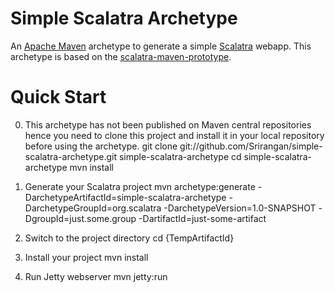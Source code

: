 # Simple Scalatra Archetype

An [Apache Maven](http://maven.apache.org/) archetype to generate a simple [Scalatra](http://scalatra.org) webapp. This archetype is based on the [scalatra-maven-prototype](https://github.com/Srirangan/scalatra-maven-prototype).

# Quick Start

0. This archetype has not been published on Maven central repositories hence you need to clone this project and install it in your local repository before using the archetype.
		git clone git://github.com/Srirangan/simple-scalatra-archetype.git simple-scalatra-archetype
		cd simple-scalatra-archetype
		mvn install

1. Generate your Scalatra project
		mvn archetype:generate -DarchetypeArtifactId=simple-scalatra-archetype -DarchetypeGroupId=org.scalatra -DarchetypeVersion=1.0-SNAPSHOT -DgroupId=just.some.group -DartifactId=just-some-artifact

2. Switch to the project directory
		cd {TempArtifactId}

3. Install your project
		mvn install

4. Run Jetty webserver
		mvn jetty:run